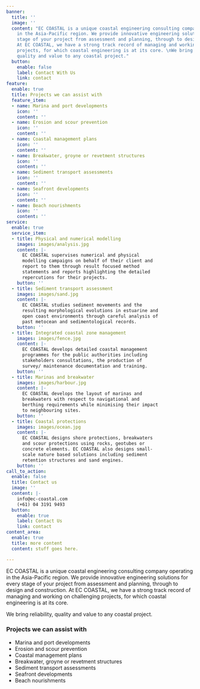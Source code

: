```yaml
---
banner:
  title: ''
  image: ''
  content: "EC COASTAL is a unique coastal engineering consulting company operating
    in the Asia-Pacific region. We provide innovative engineering solutions for every
    stage of your project from assessment and planning, through to design and construction.
    At EC COASTAL, we have a strong track record of managing and working on challenging
    projects, for which coastal engineering is at its core. \nWe bring reliability,
    quality and value to any coastal project."
  button:
    enable: false
    label: Contact With Us
    link: contact
feature:
  enable: true
  title: Projects we can assist with
  feature_item:
  - name: Marina and port developments
    icon: ''
    content: ''
  - name: Erosion and scour prevention
    icon: ''
    content: ''
  - name: Coastal management plans
    icon: ''
    content: ''
  - name: Breakwater, groyne or revetment structures
    icon: ''
    content: ''
  - name: Sediment transport assessments
    icon: ''
    content: ''
  - name: Seafront developments
    icon: ''
    content: ''
  - name: Beach nourishments
    icon: ''
    content: ''
service:
  enable: true
  service_item:
  - title: Physical and numerical modelling
    images: images/analysis.jpg
    content: |-
      EC COASTAL supervises numerical and physical
      modelling campaigns on behalf of their client and
      report to them through result focused method
      statements and reports highlighting the detailed
      repercutions for their projects.
    button: ''
  - title: Sediment transport assessment
    images: images/sand.jpg
    content: |-
      EC COASTAL studies sediment movements and the
      resulting morphological evolutions in estuarine and
      open coast environments through careful analysis of
      past metocean and sedimentological records.
    button: ''
  - title: Integrated coastal zone management
    images: images/fence.jpg
    content: |-
      EC COASTAL develops detailed coastal management
      programmes for the public authorities including
      stakeholders consultations, the production of
      survey/ maintenance documentation and training.
    button: ''
  - title: Marinas and breakwater
    images: images/harbour.jpg
    content: |-
      EC COASTAL develops the layout of marinas and
      breakwaters with respect to navigational and
      berthing requirements while minimising their impact
      to neighbouring sites.
    button: ''
  - title: Coastal protections
    images: images/ocean.jpg
    content: |-
      EC COASTAL designs shore protections, breakwaters
      and scour protections using rocks, geotubes or
      concrete elements. EC COASTAL also designs small-
      scale nature based solutions including sediment
      retention structures and sand engines.
    button: ''
call_to_action:
  enable: false
  title: Contact us
  image: ''
  content: |-
    info@ec-coastal.com
    (+61) 04 3191 9493
  button:
    enable: true
    label: Contact Us
    link: contact
content_area:
  enable: true
  title: more content
  content: stuff goes here.

---
```

EC COASTAL is a unique coastal engineering consulting company operating in the Asia-Pacific region. We provide innovative engineering solutions for every stage of your project from assessment and planning, through to design and construction. At EC COASTAL, we have a strong track record of managing and working on challenging projects, for which coastal engineering is at its core.

We bring reliability, quality and value to any coastal project.

### Projects we can assist with

* Marina and port developments
* Erosion and scour prevention
* Coastal management plans
* Breakwater, groyne or revetment structures
* Sediment transport assessments
* Seafront developments
* Beach nourishments